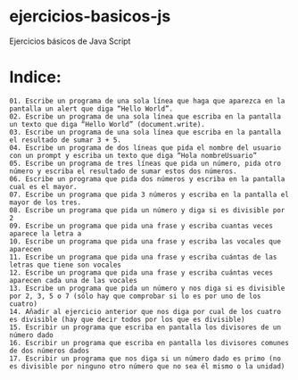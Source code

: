# ejercicios-basicos-js
Ejercicios básicos de Java Script


# Indice:


    01. Escribe un programa de una sola línea que haga que aparezca en la pantalla un alert que diga “Hello World”.
    02. Escribe un programa de una sola línea que escriba en la pantalla un texto que diga “Hello World” (document.write).
    03. Escribe un programa de una sola línea que escriba en la pantalla el resultado de sumar 3 + 5.
    04. Escribe un programa de dos líneas que pida el nombre del usuario con un prompt y escriba un texto que diga “Hola nombreUsuario”
    05. Escribe un programa de tres líneas que pida un número, pida otro número y escriba el resultado de sumar estos dos números.
    06. Escribe un programa que pida dos números y escriba en la pantalla cual es el mayor.
    07. Escribe un programa que pida 3 números y escriba en la pantalla el mayor de los tres.
    08. Escribe un programa que pida un número y diga si es divisible por 2
    09. Escribe un programa que pida una frase y escriba cuantas veces aparece la letra a
    10. Escribe un programa que pida una frase y escriba las vocales que aparecen
    11. Escribe un programa que pida una frase y escriba cuántas de las letras que tiene son vocales
    12. Escribe un programa que pida una frase y escriba cuántas veces aparecen cada una de las vocales
    13. Escribe un programa que pida un número y nos diga si es divisible por 2, 3, 5 o 7 (sólo hay que comprobar si lo es por uno de los cuatro)
    14. Añadir al ejercicio anterior que nos diga por cual de los cuatro es divisible (hay que decir todos por los que es divisible)
    15. Escribir un programa que escriba en pantalla los divisores de un número dado
    16. Escribir un programa que escriba en pantalla los divisores comunes de dos números dados
    17. Escribir un programa que nos diga si un número dado es primo (no es divisible por ninguno otro número que no sea él mismo o la unidad)
